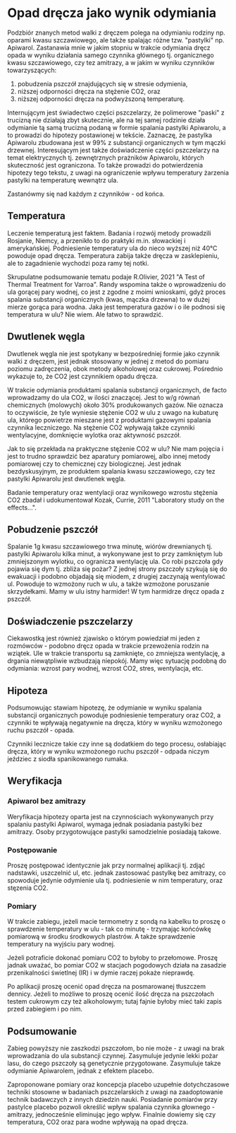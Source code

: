 # Opad dręcza jako wynik odymiania

Podzbiór znanych metod walki z dręczem polega na odymianiu rodziny np. oparami kwasu szczawiowego, ale także spalając różne tzw. "pastylki" np. Apiwarol. Zastanawia mnie w jakim stopniu w trakcie odymiania dręcz opada w wyniku działania samego czynnika głównego tj. organicznego kwasu szczawiowego, czy tez amitrazy, a w jakim w wyniku czynników towarzyszących:

1. pobudzenia pszczół znajdujących się w stresie odymienia,
2. niższej odporności dręcza na stężenie CO2, oraz
3. niższej odporności dręcza na podwyższoną temperaturę.

Internującym jest świadectwo części pszczelarzy, że polimerowe "paski" z trucizną nie działają zbyt skutecznie, ale na tej samej rodzinie działa odymianie tą samą trucizną podaną w formie spalania pastylki Apiwarolu, a to prowadzi do hipotezy postawionej w tekście. Zaznaczę, że pastylka Apiwarolu zbudowana jest w 99% z substancji organicznych w tym mączki drzewnej. Interesującym jest także doświadczenie części pszczelarzy na temat elektrycznych tj. zewnętrznych prażników Apiwarolu, których skuteczność jest ograniczona. To także prowadzi do potwierdzenia hipotezy tego tekstu, z uwagi na ograniczenie wpływu temperatury żarzenia pastylki na temperaturę wewnątrz ula.

Zastanówmy się nad każdym z czynników - od końca.

## Temperatura

Leczenie temperaturą jest faktem. Badania i rozwój metody prowadzili Rosjanie, Niemcy, a przenikło to do praktyki m.in. słowackiej i amerykańskiej. Podniesienie temperatury ula do nieco wyższej niż 40°C powoduje opad dręcza. Temperatura zabija także dręcza w zasklepieniu, ale to zagadnienie wychodzi poza ramy tej notki.

Skrupulatne podsumowanie tematu podaje R.Olivier, 2021 "A Test of Thermal Treatment for Varroa". Randy wspomina także o wprowadzeniu do ula gorącej pary wodnej, co jest z zgodne z moimi wnioskami, gdyż proces spalania substancji organicznych (kwas, mączka drzewna) to w dużej mierze gorąca para wodna. Jaka jest temperatura gazów i o ile podnosi się temperatura w ulu? Nie wiem. Ale łatwo to sprawdzić.

## Dwutlenek węgla

Dwutlenek węgla nie jest spotykany w bezpośredniej formie jako czynnik walki z dręczem, jest jednak stosowany w jednej z metod do pomiaru poziomu zadręczenia, obok metody alkoholowej oraz cukrowej. Pośrednio wykazuje to, że CO2 jest czynnikiem opadu dręcza.

W trakcie odymiania produktami spalania substancji organicznych, de facto wprowadzamy do ula CO2, w ilości znaczącej. Jest to w/g równań chemicznych (molowych) około 30% produkowanych gazów. Nie oznacza to oczywiście, że tyle wyniesie stężenie CO2 w ulu z uwago na kubaturę ula, którego powietrze mieszane jest z produktami gazowymi spalania czynnika leczniczego. Na stężenie CO2 wpływają także czynniki wentylacyjne, domknięcie wylotka oraz aktywność pszczół.

Jak to się przekłada na praktyczne stężenie CO2 w ulu? Nie mam pojęcia i jest to trudno sprawdzić bez aparatury pomiarowej, albo innej metody pomiarowej czy to chemicznej czy biologicznej. Jest jednak bezdyskusyjnym, ze produktem spalania kwasu szczawiowego, czy tez pastylki Apiwarolu jest dwutlenek węgla.

Badanie temperatury oraz wentylacji oraz wynikowego wzrostu stężenia CO2 zbadał i udokumentował Kozak, Currie, 2011 "Laboratory study on the effects...". 

## Pobudzenie pszczół

Spalanie 1g kwasu szczawiowego trwa minutę, wiórów drewnianych tj. pastylki Apiwarolu kilka minut, a wykonywane jest to przy zamkniętym lub zmniejszonym wylotku, co ogranicza wentylację ula. Co robi pszczoła gdy pojawia się dym tj. zbliża się pożar? Z jednej strony pszczoły szykują się do ewakuacji i podobno objadają się miodem, z drugiej zaczynają wentylować ul. Powoduje to wzmożony ruch w ulu, a także wzmożone poruszanie skrzydełkami. Mamy w ulu istny harmider! W tym harmidrze dręcz opada z pszczół.

## Doświadczenie pszczelarzy

Ciekawostką jest również zjawisko o którym powiedział mi jeden z rozmówców - podobno dręcz opada w trakcie przewożenia rodzin na wziątek. Ule w trakcie transportu są zamknięte, co zmniejsza wentylację, a drgania niewątpliwie wzbudzają niepokój. Mamy więc sytuację podobną do odymiania: wzrost pary wodnej, wzrost CO2, stres, wentylacja, etc.

## Hipoteza

Podsumowując stawiam hipotezę, że odymianie w wyniku spalania substancji organicznych powoduje podniesienie temperatury oraz CO2, a czynniki te wpływają negatywnie na dręcza, który w wyniku wzmożonego ruchu pszczół - opada.

Czynniki lecznicze takie czy inne są dodatkiem do tego procesu, osłabiając dręcza, który w wyniku wzmożonego ruchu pszczół - odpada niczym jeździec z siodła spanikowanego rumaka.

## Weryfikacja

### Apiwarol bez amitrazy

Weryfikacja hipotezy oparta jest na czynnościach wykonywanych przy spalaniu pastylki Apiwarol, wymaga jednak posiadania pastylki bez amitrazy. Osoby przygotowujące pastylki samodzielnie posiadają takowe.

### Postępowanie

Proszę postępować identycznie jak przy normalnej aplikacji tj. zdjąć nadstawki, uszczelnić ul, etc. jednak zastosować pastylkę bez amitrazy, co spowoduje jedynie odymienie ula tj. podniesienie w nim temperatury, oraz stęzenia CO2.

### Pomiary

W trakcie zabiegu, jeżeli macie termometry z sondą na kabelku to proszę o sprawdzenie temperatury w ulu - tak co minutę - trzymając końcówkę pomiarową w środku środkowych plastrów. A także sprawdzenie temperatury na wyjściu pary wodnej.

Jeżeli potraficie dokonać pomiaru CO2 to byłoby to przełomowe. Proszę jadnak uważać, bo pomiar CO2 w stacjach pogodowych działa na zasadzie przenikalności świetlnej (IR) i w dymie raczej pokaże nieprawdę.

Po aplikacji proszę ocenić opad dręcza na posmarowanej tłuszczem dennicy. Jeżeli to możliwe to proszę ocenić ilość dręcza na pszczołach testem cukrowym czy też alkoholowym; tutaj fajnie byłoby mieć taki zapis przed zabiegiem i po nim.

## Podsumowanie

Zabieg powyższy nie zaszkodzi pszczołom, bo nie może - z uwagi na brak wprowadzania do ula substancji czynnej. Zasymuluje jedynie lekki pożar lasu, do czego pszczoły są genetycznie przygotowane. Zasymuluje takze odymianie Apiwarolem, jednak z efektem placebo.

Zaproponowane pomiary oraz koncepcja placebo uzupełnie dotychczasowe techniki stosowne w badaniach pszczelarskich z uwagi na zaadoptowanie technik badawczych z innych dziedzin nauki. Posiadanie pomiarów przy pastylce placebo pozwoli określić wpływ spalania czynnika głownego - amitrazy, jednocześnie eliminując jego wpływ. Finalnie dowiemy się czy temperatura, CO2 oraz para wodne wpływają na opad dręcza.

